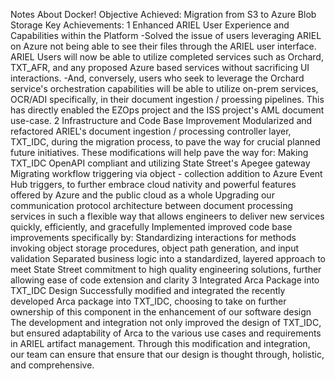 Notes About Docker!
Objective Achieved: Migration from S3 to Azure Blob Storage
Key Achievements:
1 Enhanced ARIEL User Experience and Capabilities within the Platform
-Solved the issue of users leveraging ARIEL on Azure not being able to see their files through the ARIEL user interface. ARIEL Users will now be able to utilize completed services such as Orchard, TXT_AFR, and any proposed Azure based services without sacrificing UI interactions.
-And, conversely, users who seek to leverage the Orchard service's orchestration capabilities will be able to utilize on-prem services, OCR/ADI specifically, in their document ingestion / proessing pipelines. This has directly enabled the EZOps project and the ISS project's AML document use-case.
2 Infrastructure and Code Base Improvement
Modularized and refactored ARIEL's document ingestion / processing controller layer, TXT_IDC, during the migration process, to pave the way for crucial planned future initiatives. These modifications will help pave the way for:
Making TXT_IDC OpenAPI compliant and utilizing State Street's Apegee gateway
Migrating workflow triggering via object - collection addition to Azure Event Hub triggers, to further embrace cloud nativity and powerful features offered by Azure and the public cloud as a whole
Upgrading our communication protocol architecture between document processing services in such a flexible way that allows engineers to deliver new services quickly, efficiently, and gracefully
Implemented improved code base improvements specifically by:
Standardizing interactions for methods invoking object storage procedures, object path generation, and input validation
Separated business logic into a standardized, layered approach to meet State Street commitment to high quality engineering solutions, further allowing ease of code extension and clarity
3 Integrated Arca Package into TXT_IDC Design
Successfully modified and integrated the recently developed Arca package into TXT_IDC, choosing to take on further ownership of this component in the enhancement of our software design
The development and integration not only improved the design of TXT_IDC, but ensured adaptability of Arca to the various use cases and requirements in ARIEL artifact management.
Through this modification and integration, our team can ensure that ensure that our design is thought through, holistic, and comprehensive.
